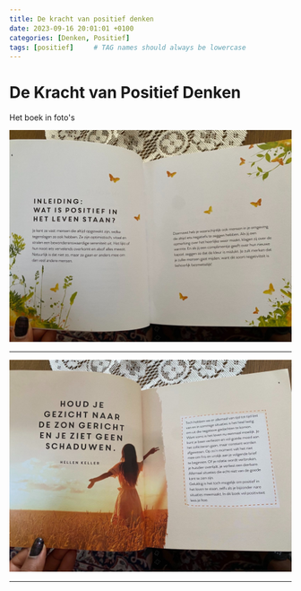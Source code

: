 ```yaml
---
title: De kracht van positief denken
date: 2023-09-16 20:01:01 +0100
categories: [Denken, Positief]
tags: [positief]     # TAG names should always be lowercase
---
```


# De Kracht van Positief Denken
Het boek in foto's

![signal-2023-09-16-202317_002.jpeg](/assets/img/custom/sorted/signal-2023-09-16-202317_002.jpeg)
***
![signal-2023-09-16-202317_003.jpeg](/assets/img/custom/sorted/signal-2023-09-16-202317_003.jpeg)
***

